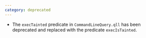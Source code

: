 ```yaml
---
category: deprecated
---
```

* The `execTainted` predicate in `CommandLineQuery.qll` has been deprecated and replaced with the predicate `execIsTainted`.

